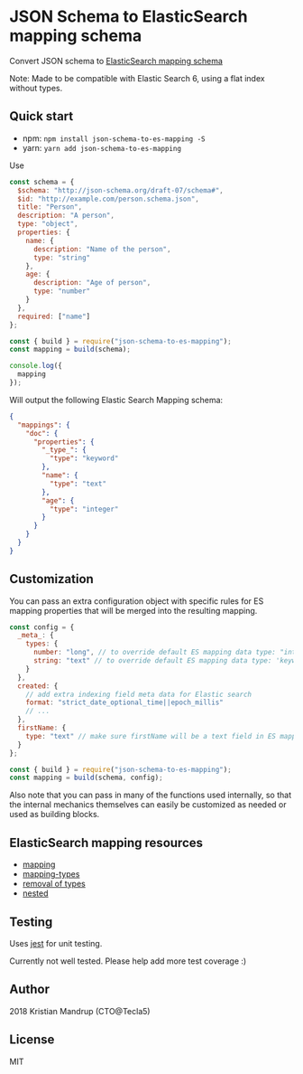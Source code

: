 # JSON Schema to ElasticSearch mapping schema

Convert JSON schema to [ElasticSearch mapping schema](https://www.elastic.co/guide/en/elasticsearch/reference/current/mapping.html)

Note: Made to be compatible with Elastic Search 6, using a flat index without types.

## Quick start

- npm: `npm install json-schema-to-es-mapping -S`
- yarn: `yarn add json-schema-to-es-mapping`

Use

```js
const schema = {
  $schema: "http://json-schema.org/draft-07/schema#",
  $id: "http://example.com/person.schema.json",
  title: "Person",
  description: "A person",
  type: "object",
  properties: {
    name: {
      description: "Name of the person",
      type: "string"
    },
    age: {
      description: "Age of person",
      type: "number"
    }
  },
  required: ["name"]
};

const { build } = require("json-schema-to-es-mapping");
const mapping = build(schema);

console.log({
  mapping
});
```

Will output the following Elastic Search Mapping schema:

```json
{
  "mappings": {
    "doc": {
      "properties": {
        "_type_": {
          "type": "keyword"
        },
        "name": {
          "type": "text"
        },
        "age": {
          "type": "integer"
        }
      }
    }
  }
}
```

## Customization

You can pass an extra configuration object with specific rules for ES mapping properties that will be merged into the resulting mapping.

```js
const config = {
  _meta_: {
    types: {
      number: "long", // to override default ES mapping data type: "integer" used for numbers
      string: "text" // to override default ES mapping data type: 'keyword' used for strings
    }
  },
  created: {
    // add extra indexing field meta data for Elastic search
    format: "strict_date_optional_time||epoch_millis"
    // ...
  },
  firstName: {
    type: "text" // make sure firstName will be a text field in ES mapping
  }
};

const { build } = require("json-schema-to-es-mapping");
const mapping = build(schema, config);
```

Also note that you can pass in many of the functions used internally, so that the internal mechanics themselves can easily be customized as needed or used as building blocks.

## ElasticSearch mapping resources

- [mapping](https://www.elastic.co/guide/en/elasticsearch/reference/current/mapping.html)
- [mapping-types](https://www.elastic.co/guide/en/elasticsearch/reference/current/mapping-types.html)
- [removal of types](https://www.elastic.co/guide/en/elasticsearch/reference/current/removal-of-types.html)
- [nested](https://www.elastic.co/guide/en/elasticsearch/reference/current/nested.html)

## Testing

Uses [jest](jestjs.io/) for unit testing.

Currently not well tested. Please help add more test coverage :)

## Author

2018 Kristian Mandrup (CTO@Tecla5)

## License

MIT
